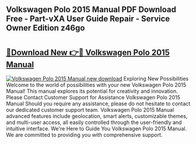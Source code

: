 ## Volkswagen Polo 2015 Manual PDF Download Free - Part-vXA User Guide Repair - Service Owner Edition z46go

# <h2><a href="http://cf28489.oget.top/?id=Volkswagen+Polo+2015+Manual">🔗Download New 👉🔴 Volkswagen Polo 2015 Manual</a></h2>

[![Volkswagen Polo 2015 Manual new download](https://i.imgur.com/5g1atiW.png)](http://cf28489.oget.top/?id=Volkswagen+Polo+2015+Manual)
Exploring New Possibilities Welcome to the world of possibilities with your new Volkswagen Polo 2015 Manual! This manual explores its potential for creativity and innovation. Please Contact Customer Support for Assistance Volkswagen Polo 2015 Manual Should you require any assistance, please do not hesitate to contact our dedicated customer support team. Volkswagen Polo 2015 Manual advanced features include geolocation, smart alerts, customizable themes, and multi-user access, all easily controlled through the user-friendly and intuitive interface. We're Here to Guide You Volkswagen Polo 2015 Manual. We are committed to providing you with comprehensive support.
